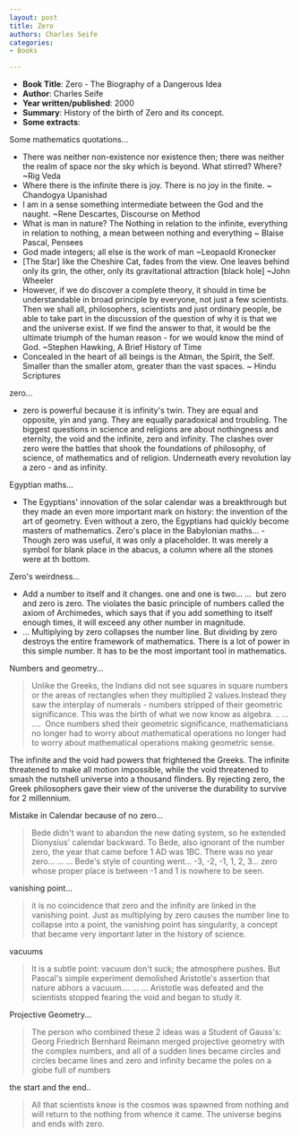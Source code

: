 ```yaml
---
layout: post
title: Zero
authors: Charles Seife
categories:
- Books

---
```


- **Book Title**: Zero - The Biography of a Dangerous Idea
- **Author**: Charles Seife
- **Year written/published**: 2000
- **Summary**: History of the birth of Zero and its concept.
- **Some extracts**:

Some mathematics quotations...

- There was neither non-existence nor existence then; there was neither the realm of space nor the sky which is beyond. What stirred? Where? ~Rig Veda 
- Where there is the infinite there is joy. There is no joy in the finite. ~ Chandogya Upanishad
- I am in a sense something intermediate between the God and the naught. ~Rene Descartes, Discourse on Method
- What is man in nature? The Nothing in relation to the infinite, everything in relation to nothing, a mean between nothing and everything ~ Blaise Pascal, Pensees
- God made integers; all else is the work of man ~Leopaold Kronecker
- [The Star] like the Cheshire Cat, fades from the view. One leaves behind only its grin, the other, only its gravitational attraction [black hole] ~John Wheeler
- However, if we do discover a complete theory, it should in time be understandable in broad principle by everyone, not just a few scientists. Then we shall all, philosophers, scientists and just ordinary people, be able to take part in the discussion of the question of why it is that we and the universe exist. If we find the answer to that, it would be the ultimate triumph of the human reason - for we would know the mind of God. ~Stephen Hawking, A Brief History of Time
- Concealed in the heart of all beings is the Atman, the Spirit, the Self. Smaller than the smaller atom, greater than the vast spaces. ~ Hindu Scriptures

zero...

- zero is powerful because it is infinity's twin. They are equal and opposite, yin and yang. They are equally paradoxical and troubling. The biggest questions in science and religions are about nothingness and eternity, the void and the infinite, zero and infinity. The clashes over zero were the battles that shook the foundations of philosophy, of science, of mathematics and of religion. Underneath every revolution lay a zero - and as infinity.

Egyptian maths...

- The Egyptians' innovation of the solar calendar was a breakthrough but they made an even more important mark on history: the invention of the art of geometry. Even without a zero, the Egyptians had quickly become masters of mathematics.
Zero's place in the Babylonian maths... - Though zero was useful, it was only a placeholder. It was merely a symbol for blank place in the abacus, a column where all the stones were at th bottom.

Zero's weirdness...

- Add a number to itself and it changes. one and one is two... ...  but zero and zero is zero. The violates the basic principle of numbers called the axiom of Archimedes, which says that if you add something to itself enough times, it will exceed any other number in magnitude.
- ... Multiplying by zero collapses the number line. But dividing by zero destroys the entire framework of mathematics. There is a lot of power in this simple number. It has to be the most important tool in mathematics.

Numbers and geometry...

> Unlike the Greeks, the Indians did not see squares in square numbers or the areas of rectangles when they multiplied 2 values.Instead they saw the interplay of numerals - numbers stripped of their geometric significance. This was the birth of what we now know as algebra. .. ... ....  Once numbers shed their geometric significance, mathematicians no longer had to worry about mathematical operations no longer had to worry about mathematical operations making geometric sense.

The infinite and the void had powers that frightened the Greeks. The infinite threatened to make all motion impossible, while the void threatened to smash the nutshell universe into a thousand flinders. By rejecting zero, the Greek philosophers gave their view of the universe the durability to survive for 2 millennium.

Mistake in Calendar because of no zero...

> Bede didn't want to abandon the new dating system, so he extended Dionysius' calendar backward. To Bede, also ignorant of the number zero, the year that came before 1 AD was 1BC. There was no year zero... ... ... Bede's style of counting went... -3, -2, -1, 1, 2, 3... zero whose proper place is between -1 and 1 is nowhere to be seen.

vanishing point...

> it is no coincidence that zero and the infinity are linked in the vanishing point. Just as multiplying by zero causes the number line to collapse into a point, the vanishing point has singularity, a concept that became very important later in the history of science.

vacuums

> It is a subtle point: vacuum don't suck; the atmosphere pushes. But Pascal's simple experiment demolished Aristotle's assertion that nature abhors a vacuum.... ... ... Aristotle was defeated and the scientists stopped fearing the void and began to study it.

Projective Geometry...

> The person who combined these 2 ideas was a Student of Gauss's: Georg Friedrich Bernhard Reimann merged projective geometry with the complex numbers, and all of a sudden lines became circles and circles became lines and zero and infinity became the poles on a globe full of numbers

the start and the end..

> All that scientists know is the cosmos was spawned from nothing and will return to the nothing from whence it came. The universe begins and ends with zero.

